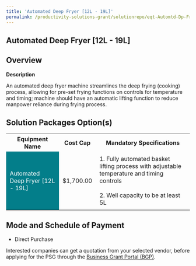 ```yaml
---
title: 'Automated Deep Fryer [12L - 19L]'
permalink: /productivity-solutions-grant/solutionrepo/eqt-Automtd-Dp-Fryr-[12L-19L]-Food-Srvcs
---
```


## Automated Deep Fryer [12L - 19L]

## Overview

**Description**

An automated deep fryer machine streamlines the deep frying (cooking) process, allowing for pre-set frying functions on controls for temperature and timing; machine should have an automatic lifting function to reduce manpower reliance during frying process.

## Solution Packages Option(s)

<table>
<tr>
<th><b>Equipment Name</b></th>
<th><b>Cost Cap</b></th>
<th><b>Mandatory Specifications</b></th>
</tr>
<tr>
<td style='padding: 10px; background-color: #037E8A; color: #FFFFFF;'>Automated Deep Fryer [12L - 19L]</td>
<td style='padding: 10px;'>$1,700.00</td>
<td style='padding: 10px;'>1. Fully automated basket lifting process with adjustable temperature and timing controls<br><br>2. Well capacity to be at least 5L</td>
</tr>
</table>

## Mode and Schedule of Payment

 - Direct Purchase

Interested companies can get a quotation from your selected vendor, before applying for the PSG through the <a href='https://www.businessgrants.gov.sg/' target='_blank' rel='noopener'>Business Grant Portal (BGP)</a>.

<script src="/jquery/resize-tables.js"></script>
